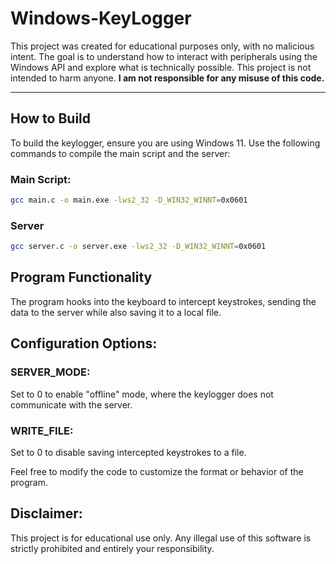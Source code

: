 # Windows-KeyLogger

This project was created for educational purposes only, with no malicious intent. The goal is to understand how to interact with peripherals using the Windows API and explore what is technically possible. This project is not intended to harm anyone. **I am not responsible for any misuse of this code.**

---

## How to Build

To build the keylogger, ensure you are using Windows 11. Use the following commands to compile the main script and the server:

### Main Script:
```bash
gcc main.c -o main.exe -lws2_32 -D_WIN32_WINNT=0x0601
```
### Server
```bash
gcc server.c -o server.exe -lws2_32 -D_WIN32_WINNT=0x0601
```
## Program Functionality
The program hooks into the keyboard to intercept keystrokes, sending the data to the server while also saving it to a local file.

## Configuration Options:
### SERVER_MODE:
Set to 0 to enable "offline" mode, where the keylogger does not communicate with the server.

### WRITE_FILE:
Set to 0 to disable saving intercepted keystrokes to a file.

Feel free to modify the code to customize the format or behavior of the program.

## Disclaimer:
This project is for educational use only. Any illegal use of this software is strictly prohibited and entirely your responsibility.
